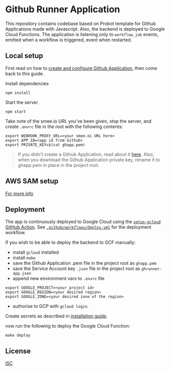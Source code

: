 # Github Runner Application 


This repository contains codebase based on Probot template for Github Applications made with Javascript. Also, the backend is deployed to Google Cloud Functions. The application is listening only to `workflow_job` events, emitted when a workflow is triggered, event when restarted.

## Local setup

First read on how to [create and configure Github Application](./INSTALLATION_GUIDE.md), then come back to this guide.

Install dependencies

```
npm install
```

Start the server

```
npm start
```

Take note of the smee.io URL you've been given, stop the server, and create `.envrc` file in the root with the following contents: 

```
export WEBHOOK_PROXY_URL=<your smee.oi URL here>
export APP_ID=<app id from Github>
export PRIVATE_KEY=$(cat ghapp.pem)
```
> If you didn't create a Github Application, read about it [here](./INSTALLATION_GUIDE.md). Also, when you download the Github Application private key, rename it to ghapp.pem in place in the project root.

## AWS SAM setup

[For more info](./aws_sam.md)


## Deployment

The app is continuously deployed to Google Cloud using the [`setup-gcloud` GitHub Action](https://github.com/google-github-actions/setup-gcloud). See [`.github/workflows/deploy.yml`](.github/workflows/deploy.yml) for the deployment workflow.

If you wish to be able to deploy the backend to GCF manually:
- install `gcloud` installed
- install `make`
- save the Github Application .pem file in the project root as `ghapp.pem`
- save the Service Account key `.json` file in the project root as `ghrunner-app.json`
- append new environment vars to `.envrc` file
```
export GOOGLE_PROJECT=<your project id>
export GOOGLE_REGION=<your desired region>
export GOOGLE_ZONE=<your desired zone of the region>
``` 
- authorise to GCP with `gcloud login`.

Create secrets as described in [installation guide](./INSTALLATION_GUIDE.md).

now run the following to deploy the Google Cloud Function:
```
make deploy
```
## License

[ISC](LICENSE)



